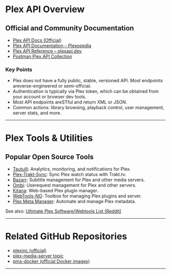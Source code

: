 # Plex API Overview

## Official and Community Documentation
- [Plex API Docs (Official)](https://docs.plex.tv/)
- [Plex API Documentation – Plexopedia](https://www.plexopedia.com/plex-media-server/api/)
- [Plex API Reference – plexapi.dev](https://plexapi.dev/api-reference/library/get-all-libraries)
- [Postman Plex API Collection](https://www.postman.com/fyvekatz/m-c-s-public-workspace/documentation/f2uw7pj/plex-api)

### Key Points
- Plex does not have a fully public, stable, versioned API. Most endpoints areverse-engineered or semi-official.
- Authentication is typically via Plex token, which can be obtained from your account or browser dev tools.
- Most API endpoints areSTful and return XML or JSON.
- Common actions: library browsing, playback control, user management, server stats, and more.

---

# Plex Tools & Utilities

## Popular Open Source Tools
- [Tautulli](https://github.com/Tautulli/Tautulli): Analytics, monitoring, and notifications for Plex.
- [Plex-Trakt-Sync](https://github.com/Taxel/PlexTraktSync): Sync Plex watch status with Trakt.tv.
- [Bazarr](https://github.com/morpheus65535/bazarr): Subtitle management for Plex and other media servers.
- [Ombi](https://github.com/Ombi-app/Ombi): Userequest management for Plex and other servers.
- [Kitana](https://github.com/pannal/Kitana): Web-based Plex plugin manager.
- [WebTools-NG](https://github.com/ukdtom/WebTools-NG): Toolbox for managing Plex plugins and server.
- [Plex Meta Manager](https://github.com/meisnate12/Plex-Meta-Manager): Automate and manage Plex metadata.

See also: [Ultimate Plex Software/Webtools List (Reddit)](https://www.reddit.com/r/PleX/comments/199fg2b/the_ultimate_softwarewebtools_list_for_plex/)

---

# Related GitHub Repositories
- [plexinc (official)](https://github.com/plexinc)
- [plex-media-server topic](https://github.com/topics/plex-media-server)
- [pms-docker (official Docker images)](https://github.com/plexinc/pms-docker)

---

